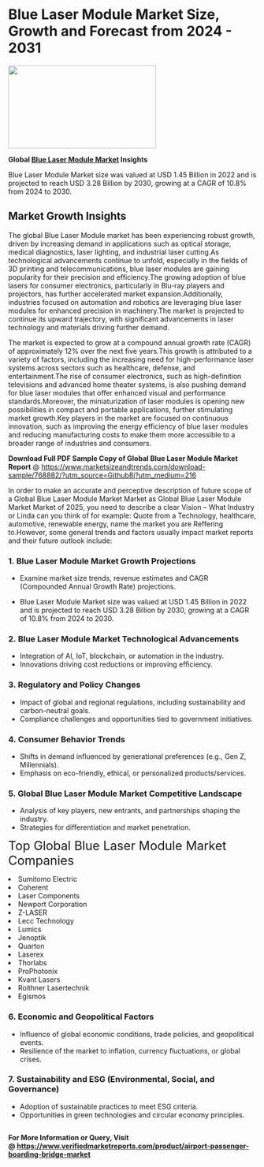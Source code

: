 <H1>Blue Laser Module Market Size, Growth and Forecast from 2024 - 2031</H1><img class="aligncenter size-medium wp-image-584254" src="https://thirdeyenews.in/wp-content/uploads/2024/09/Global-Market-Research-300x168.jpeg" alt="" width="300" height="168" /><p><strong>Global&nbsp;<a href="https://www.marketsizeandtrends.com/download-sample/768882/?utm_source=Github8j?utm_medium=216">Blue Laser Module Market</a> Insights</strong></p><p>Blue Laser Module Market size was valued at USD 1.45 Billion in 2022 and is projected to reach USD 3.28 Billion by 2030, growing at a CAGR of 10.8% from 2024 to 2030.</p><p><h2>Market Growth Insights</h2> <p>The global Blue Laser Module market has been experiencing robust growth, driven by increasing demand in applications such as optical storage, medical diagnostics, laser lighting, and industrial laser cutting.As technological advancements continue to unfold, especially in the fields of 3D printing and telecommunications, blue laser modules are gaining popularity for their precision and efficiency.The growing adoption of blue lasers for consumer electronics, particularly in Blu-ray players and projectors, has further accelerated market expansion.Additionally, industries focused on automation and robotics are leveraging blue laser modules for enhanced precision in machinery.The market is projected to continue its upward trajectory, with significant advancements in laser technology and materials driving further demand.</p> <p>The market is expected to grow at a compound annual growth rate (CAGR) of approximately 12% over the next five years.This growth is attributed to a variety of factors, including the increasing need for high-performance laser systems across sectors such as healthcare, defense, and entertainment.The rise of consumer electronics, such as high-definition televisions and advanced home theater systems, is also pushing demand for blue laser modules that offer enhanced visual and performance standards.Moreover, the miniaturization of laser modules is opening new possibilities in compact and portable applications, further stimulating market growth.Key players in the market are focused on continuous innovation, such as improving the energy efficiency of blue laser modules and reducing manufacturing costs to make them more accessible to a broader range of industries and consumers.<p><span class=""><strong>Download Full PDF Sample Copy of Global Blue Laser Module Market Report</strong> @ <a href="https://www.marketsizeandtrends.com/download-sample/768882/?utm_source=Github8j?utm_medium=216" target="_blank">https://www.marketsizeandtrends.com/download-sample/768882/?utm_source=Github8j?utm_medium=216</a></span></p><p>In order to make an accurate and perceptive description of future scope of a Global&nbsp;Blue Laser Module Market Market as Global&nbsp;Blue Laser Module Market Market of 2025, you need to describe a clear Vision &ndash; What Industry or Linda can you think of for example: Quote from a Technology, healthcare, automotive, renewable energy, name the market you are Reffering to.However, some general trends and factors usually impact market reports and their future outlook include:</p><h3>1.&nbsp;<strong>Blue Laser Module Market Growth Projections</strong></h3><ul><li>Examine market size trends, revenue estimates and CAGR (Compounded Annual Growth Rate) projections.</li><li><p>Blue Laser Module Market size was valued at USD 1.45 Billion in 2022 and is projected to reach USD 3.28 Billion by 2030, growing at a CAGR of 10.8% from 2024 to 2030.</p></li></ul><h3>2.&nbsp;<strong>Blue Laser Module Market Technological Advancements</strong></h3><ul><li>Integration of AI, IoT, blockchain, or automation in the industry.</li><li>Innovations driving cost reductions or improving efficiency.</li></ul><h3>3.&nbsp;<strong>Regulatory and Policy Changes</strong></h3><ul><li>Impact of global and regional regulations, including sustainability and carbon-neutral goals.</li><li>Compliance challenges and opportunities tied to government initiatives.</li></ul><h3>4.&nbsp;<strong>Consumer Behavior Trends</strong></h3><ul><li>Shifts in demand influenced by generational preferences (e.g., Gen Z, Millennials).</li><li>Emphasis on eco-friendly, ethical, or personalized products/services.</li></ul><h3>5.&nbsp;<strong>Global Blue Laser Module Market Competitive Landscape</strong></h3><ul><li>Analysis of key players, new entrants, and partnerships shaping the industry.</li><li>Strategies for differentiation and market penetration.</li></ul><p data-pm-slice="1 1 []"><span style="color: inherit; font-family: inherit; font-size: 25px;">Top Global Blue Laser Module Market Companies</span></p><div class="" data-test-id=""><p><li>Sumitomo Electric</li><li> Coherent</li><li> Laser Components</li><li> Newport Corporation</li><li> Z-LASER</li><li> Lecc Technology</li><li> Lumics</li><li> Jenoptik</li><li> Quarton</li><li> Laserex</li><li> Thorlabs</li><li> ProPhotonix</li><li> Kvant Lasers</li><li> Roithner Lasertechnik</li><li> Egismos</li></p></div><h3>6.&nbsp;<strong>Economic and Geopolitical Factors</strong></h3><ul><li>Influence of global economic conditions, trade policies, and geopolitical events.</li><li>Resilience of the market to inflation, currency fluctuations, or global crises.</li></ul><h3>7.&nbsp;<strong>Sustainability and ESG (Environmental, Social, and Governance)</strong></h3><ul><li>Adoption of sustainable practices to meet ESG criteria.</li><li>Opportunities in green technologies and circular economy principles.</li></ul><h2><strong style="font-size: 14px;">For More Information or Query, Visit @&nbsp;</strong><a style="background-color: #ffffff; font-size: 14px;" href="https://www.marketsizeandtrends.com/report/blue-laser-module-market/" target="_blank">https://www.verifiedmarketreports.com/product/airport-passenger-boarding-bridge-market</a></h2>